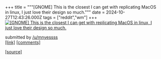 +++
title = """[GNOME] This is the closest I can get with replicating MacOS in linux, I just love their design so much."""
date = 2024-10-27T12:43:26.000Z
tags = ["reddit","wm"]
+++
[![[GNOME] This is the closest I can get with replicating MacOS in linux, I just love their design so much.](https://preview.redd.it/fq16u905oaxd1.png?width=640&crop=smart&auto=webp&s=a994ebd488060cad19e9009ff4cf70d3da88919c "[GNOME] This is the closest I can get with replicating MacOS in linux, I just love their design so much.")](https://www.reddit.com/r/unixporn/comments/1gda3v7/gnome_this_is_the_closest_i_can_get_with/)

submitted by [/u/mnyessss](https://www.reddit.com/user/mnyessss)  
[\[link\]](https://i.redd.it/fq16u905oaxd1.png) [\[comments\]](https://www.reddit.com/r/unixporn/comments/1gda3v7/gnome_this_is_the_closest_i_can_get_with/)

[[source]](https://www.reddit.com/r/unixporn/comments/1gda3v7/gnome_this_is_the_closest_i_can_get_with/)

